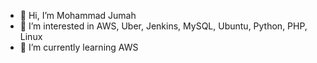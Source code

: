 - 👋 Hi, I’m Mohammad Jumah
- 👀 I’m interested in AWS, Uber, Jenkins, MySQL, Ubuntu, Python, PHP, Linux
- 🌱 I’m currently learning AWS
